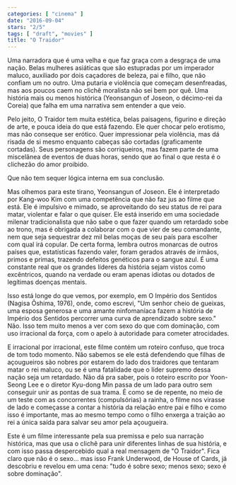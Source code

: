 ```yaml
---
categories: [ "cinema" ]
date: "2016-09-04"
stars: "2/5"
tags: [ "draft", "movies" ]
title: "O Traidor"
---
```

Uma narradora que é uma velha e que faz graça com a desgraça de uma nação. Belas mulheres asiáticas que são estupradas por um imperador maluco, auxiliado por dois caçadores de beleza, pai e filho, que não confiam um no outro. Uma putaria e violência que começam desenfreadas, mas aos poucos caem no clichê moralista não sei bem por quê. Uma história mais ou menos histórica (Yeonsangun of Joseon, o décimo-rei da Coreia) que falha em uma narrativa sem entender a que veio.

Pelo jeito, O Traidor tem muita estética, belas paisagens, figurino e direção de arte, e pouca ideia do que está fazendo. Ele quer chocar pelo erotismo, mas não conseque ser erótico. Quer impressionar pela violência, mas dá risada de si mesmo enquanto cabeças são cortadas (graficamente cortadas). Seus personagens são corriqueiros, mas fazem parte de uma miscelânea de eventos de duas horas, sendo que ao final o que resta é o clichezão do amor proibido.

Que não tem sequer lógica interna em sua conclusão.

Mas olhemos para este tirano, Yeonsangun of Joseon. Ele é interpretado por Kang-woo Kim com uma competência que não faz jus ao filme que está. Ele é impulsivo e mimado, se aproveitando do seu status de rei para matar, violentar e falar o que quiser. Ele está inserido em uma sociedade milenar tradicionalista que não sabe o que fazer quando um retardado sobe ao trono, mas é obrigada a colaborar com o que vier de seu comandante, nem que seja sequestrar dez mil belas moças de seu país para escolher com qual irá copular. De certa forma, lembra outros monarcas de outros países que, estatísticas fazendo valer, foram gerados através de irmãos, primos e primas, trazendo defeitos genéticos para o sangue azul. É uma constante real que os grandes líderes da história sejam vistos como excêntricos, quando na verdade ou eram apenas idiotas ou dotados de legítimas doenças mentais.

Isso está longe do que vemos, por exemplo, em O Império dos Sentidos (Nagisa Ôshima, 1976), onde, como escrevi, "Um senhor cheio de gueixas, uma esposa generosa e uma amante ninfomaníaca fazem a história de Império dos Sentidos percorrer uma curva de aprendizado sobre sexo." Não. Isso tem muito menos a ver com sexo do que com dominação, com uso irracional da força, com o apelo à autoridade para cometer atrocidades.

E irracional por irracional, este filme contém um roteiro confuso, que troca de tom todo momento. Não sabemos se ele está defendendo que filhas de açougueiros são nobres por estarem do lado dos traidores que tentaram matar o rei maluco, ou se é uma fatalidade que o líder supremo dessa nação seja um retardado. Não dá pra saber, pois o roteiro escrito por Yoon-Seong Lee e o diretor Kyu-dong Min passa de um lado para outro sem conseguir unir as pontas de sua trama. É como se de repente, no meio de um teste com as concorrentes (compulsórias) a rainha, o filme nos virasse de lado e começasse a contar a história da relação entre pai e filho e como isso é importante, mas ao mesmo tempo como o filho enxerga a traição ao rei a única saída para salvar seu amor pela açougueira.

Este é um filme interessante pela sua premissa e pelo sua narração histórica, mas que usa o clichê para unir diferentes linhas de sua história, e com isso passa despercebido qual a real mensagem de "O Traidor". Fica claro que não é o sexo... mas isso Frank Underwood, de House of Cards, já descobriu e revelou em uma cena: "tudo é sobre sexo; menos sexo; sexo é sobre dominação".
